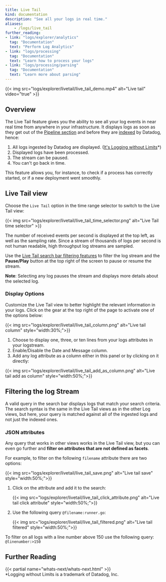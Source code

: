 ```yaml
---
title: Live Tail
kind: documentation
description: "See all your logs in real time."
aliases:
    - /logs/live_tail
further_reading:
- link: "logs/explorer/analytics"
  tag: "Documentation"
  text: "Perform Log Analytics"
- link: "logs/processing"
  tag: "Documentation"
  text: "Learn how to process your logs"
- link: "logs/processing/parsing"
  tag: "Documentation"
  text: "Learn more about parsing"
---
```


{{< img src="logs/explorer/livetail/live_tail_demo.mp4" alt="Live tail" video="true"  >}}

## Overview

The Live Tail feature gives you the ability to see all your log events in near real time from anywhere in your infrastructure. It displays logs as soon as they get out of the [Pipeline section][1] and before they are [indexed][2] by Datadog, hence:

1. All logs ingested by Datadog are displayed. ([It's Logging without Limits][2]*)
2. Displayed logs have been processed.
3. The stream can be paused.
4. You can't go back in time.

This feature allows you, for instance, to check if a process has correctly started, or if a new deployment went smoothly.

## Live Tail view

Choose the `Live Tail` option in the time range selector to switch to the Live Tail view:

{{< img src="logs/explorer/livetail/live_tail_time_selector.png" alt="Live Tail time selector"  >}}

The number of received events per second is displayed at the top left, as well as the sampling rate. Since a stream of thousands of logs per second is not human readable, high throughput log streams are sampled.

Use the [Live Tail search bar filtering features](#filtering-the-log-stream) to filter the log stream and the **Pause/Play** button at the top right of the screen to pause or resume the stream.

**Note**: Selecting any log pauses the stream and displays more details about the selected log.

### Display Options

Customize the Live Tail view to better highlight the relevant information in your logs.
Click on the gear at the top right of the page to activate one of the options below:

{{< img src="logs/explorer/livetail/live_tail_column.png" alt="Live tail column"  style="width:30%;">}}

1. Choose to display one, three, or ten lines from your logs attributes in your logstream.
2. Enable/Disable the Date and Message column.
3. Add any log attribute as a column either in this panel or by clicking on it directly:

{{< img src="logs/explorer/livetail/live_tail_add_as_column.png" alt="Live tail add as column"  style="width:50%;">}}

## Filtering the log Stream

A valid query in the search bar displays logs that match your search criteria.
The search syntax is the same in the Live Tail views as in the other Log views, but here, your query is matched against all of the ingested logs and not just the indexed ones.

### JSON attributes

Any query that works in other views works in the Live Tail view, but you can even go further and **filter on attributes that are not defined as facets**.

For example, to filter on the following `filename` attribute there are two options:

{{< img src="logs/explorer/livetail/live_tail_save.png" alt="Live tail save"  style="width:50%;">}}

1. Click on the attribute and add it to the search:

    {{< img src="logs/explorer/livetail/live_tail_click_attribute.png" alt="Live tail click attribute"  style="width:50%;">}}

2. Use the following query  `@filename:runner.go`:

    {{< img src="logs/explorer/livetail/live_tail_filtered.png" alt="Live tail filtered"  style="width:50%;">}}

To filter on all logs with a line number above 150 use the following query: `@linenumber:>150`

## Further Reading

{{< partial name="whats-next/whats-next.html" >}}
<br>
*Logging without Limits is a trademark of Datadog, Inc.

[1]: /logs/processing/pipelines
[2]: /logs
